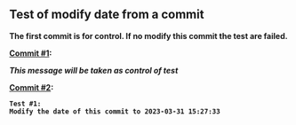 Test of modify date from a commit
-
<b>The first commit is for control. If no modify
this commit the test are failed.

<u>Commit #1</u>:

*This message will be taken as control of test*

<u>Commit #2</u>:

    Test #1:
    Modify the date of this commit to 2023-03-31 15:27:33

